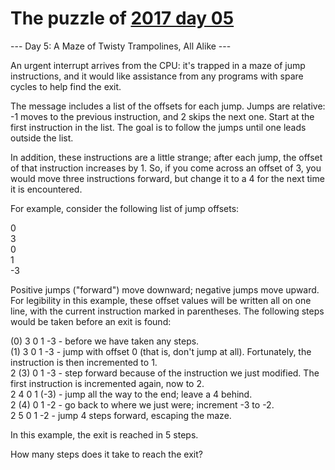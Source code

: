 # The puzzle of [2017 day 05](https://adventofcode.com/2017/day/5)

--- Day 5: A Maze of Twisty Trampolines, All Alike ---

An urgent interrupt arrives from the CPU: it's trapped in a maze of jump instructions, and it would like assistance from any programs with spare cycles to help find the exit.

The message includes a list of the offsets for each jump. Jumps are relative: -1 moves to the previous instruction, and 2 skips the next one. Start at the first instruction in the list. The goal is to follow the jumps until one leads outside the list.

In addition, these instructions are a little strange; after each jump, the offset of that instruction increases by 1. So, if you come across an offset of 3, you would move three instructions forward, but change it to a 4 for the next time it is encountered.

For example, consider the following list of jump offsets:

0\
3\
0\
1\
-3

Positive jumps ("forward") move downward; negative jumps move upward. For legibility in this example, these offset values will be written all on one line, with the current instruction marked in parentheses. The following steps would be taken before an exit is found:

(0) 3  0  1  -3  - before we have taken any steps.\
(1) 3  0  1  -3  - jump with offset 0 (that is, don't jump at all). Fortunately, the instruction is then incremented to 1.\
 2 (3) 0  1  -3  - step forward because of the instruction we just modified. The first instruction is incremented again, now to 2.\
 2  4  0  1 (-3) - jump all the way to the end; leave a 4 behind.\
 2 (4) 0  1  -2  - go back to where we just were; increment -3 to -2.\
 2  5  0  1  -2  - jump 4 steps forward, escaping the maze.

In this example, the exit is reached in 5 steps.

How many steps does it take to reach the exit?